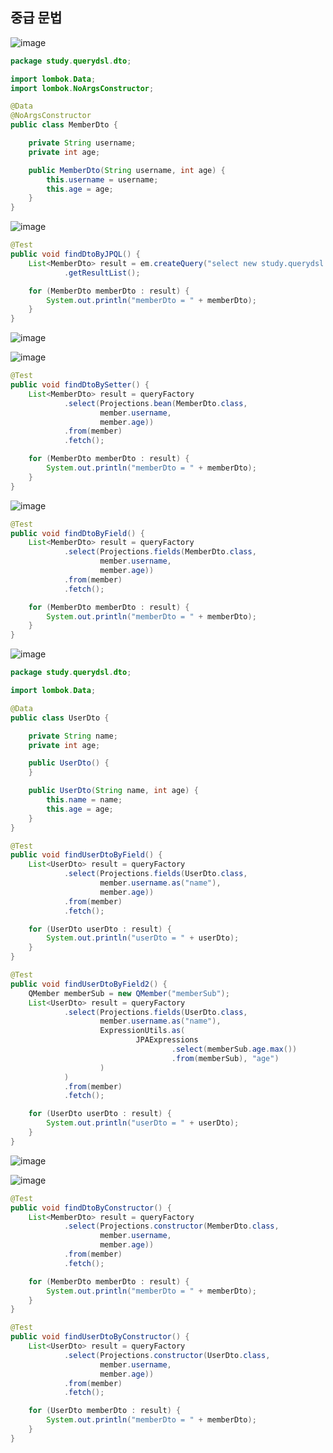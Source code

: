 ## **중급 문법**

![image](https://user-images.githubusercontent.com/79301439/189928823-715f8e5c-2762-4228-9ea0-01e576fc1c37.png)

```java
package study.querydsl.dto;

import lombok.Data;
import lombok.NoArgsConstructor;

@Data
@NoArgsConstructor
public class MemberDto {

    private String username;
    private int age;

    public MemberDto(String username, int age) {
        this.username = username;
        this.age = age;
    }
}
```

![image](https://user-images.githubusercontent.com/79301439/189929041-9d67b1d3-5611-45fa-8faa-6297fefaa672.png)

```java
@Test
public void findDtoByJPQL() {
    List<MemberDto> result = em.createQuery("select new study.querydsl.dto.MemberDto(m.username, m.age) from Member m", MemberDto.class)
            .getResultList();

    for (MemberDto memberDto : result) {
        System.out.println("memberDto = " + memberDto);
    }
}
```

![image](https://user-images.githubusercontent.com/79301439/189929293-d512f31b-8f4d-4577-aa22-46411248502a.png)

![image](https://user-images.githubusercontent.com/79301439/189929376-4d506936-897d-45cc-b63c-2578e0185603.png)

```java
@Test
public void findDtoBySetter() {
    List<MemberDto> result = queryFactory
            .select(Projections.bean(MemberDto.class,
                    member.username,
                    member.age))
            .from(member)
            .fetch();

    for (MemberDto memberDto : result) {
        System.out.println("memberDto = " + memberDto);
    }
}
```

![image](https://user-images.githubusercontent.com/79301439/189929687-31b0993f-9d9f-43f4-ab6c-99649aeacc28.png)

```java
@Test
public void findDtoByField() {
    List<MemberDto> result = queryFactory
            .select(Projections.fields(MemberDto.class,
                    member.username,
                    member.age))
            .from(member)
            .fetch();

    for (MemberDto memberDto : result) {
        System.out.println("memberDto = " + memberDto);
    }
}
```

![image](https://user-images.githubusercontent.com/79301439/189929973-0348aab1-e13c-4f62-b6e1-aebe303376f7.png)

```java
package study.querydsl.dto;

import lombok.Data;

@Data
public class UserDto {

    private String name;
    private int age;

    public UserDto() {
    }

    public UserDto(String name, int age) {
        this.name = name;
        this.age = age;
    }
}
```

```java
@Test
public void findUserDtoByField() {
    List<UserDto> result = queryFactory
            .select(Projections.fields(UserDto.class,
                    member.username.as("name"),
                    member.age))
            .from(member)
            .fetch();

    for (UserDto userDto : result) {
        System.out.println("userDto = " + userDto);
    }
}

@Test
public void findUserDtoByField2() {
    QMember memberSub = new QMember("memberSub");
    List<UserDto> result = queryFactory
            .select(Projections.fields(UserDto.class,
                    member.username.as("name"),
                    ExpressionUtils.as(
                            JPAExpressions
                                    .select(memberSub.age.max())
                                    .from(memberSub), "age")
                    )
            )
            .from(member)
            .fetch();

    for (UserDto userDto : result) {
        System.out.println("userDto = " + userDto);
    }
}
```

![image](https://user-images.githubusercontent.com/79301439/189930922-56eda624-4fa4-4155-85e4-577ee659e965.png)

![image](https://user-images.githubusercontent.com/79301439/189931125-81002850-de29-4ff8-86f5-5710e76c6695.png)

```java
@Test
public void findDtoByConstructor() {
    List<MemberDto> result = queryFactory
            .select(Projections.constructor(MemberDto.class,
                    member.username,
                    member.age))
            .from(member)
            .fetch();

    for (MemberDto memberDto : result) {
        System.out.println("memberDto = " + memberDto);
    }
}

@Test
public void findUserDtoByConstructor() {
    List<UserDto> result = queryFactory
            .select(Projections.constructor(UserDto.class,
                    member.username,
                    member.age))
            .from(member)
            .fetch();

    for (UserDto memberDto : result) {
        System.out.println("memberDto = " + memberDto);
    }
}
```
